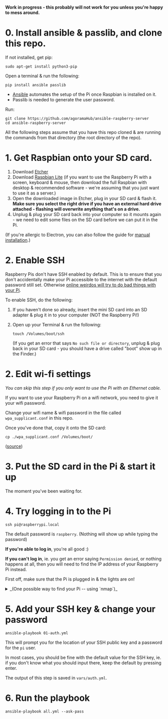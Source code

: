 **Work in progress - this probably will not work for you unless you're happy to mess around.**

# 0. Install ansible & passlib, and clone this repo.

If not installed, get pip:

```
sudo apt-get install python3-pip
```

Open a terminal & run the following:

```
pip install ansible passlib
```

- [Ansible](https://docs.ansible.com/ansible/latest/index.html) automates the setup of the Pi once Raspbian is installed on it.
- Passlib is needed to generate the user password.

Run:

```
git clone https://github.com/agoramaHub/ansible-raspberry-server
cd ansible-raspberry-server
```

All the following steps assume that you have this repo cloned & are running the commands from that directory (the root directory of the repo).

# 1. Get Raspbian onto your SD card.

1. Download [Etcher](https://www.balena.io/etcher/)
2. Download [Raspbian Lite](https://www.raspberrypi.org/downloads/raspbian/) (if you want to use the Raspberry Pi with a screen, keyboard & mouse, then download the full Raspbian with desktop & recommended software - we're assuming that you just want to use it as a server.)
3. Open the downloaded image in Etcher, plug in your SD card & flash it. **Make sure you select the right drive if you have an external hard drive attached - flashing will overwrite anything that's on a drive.**
4. Unplug & plug your SD card back into your computer so it mounts again - we need to edit some files on the SD card before we can put it in the Pi.

(If you're allergic to Electron, you can also follow the guide for [manual installation](https://www.raspberrypi.org/documentation/installation/installing-images/mac.md).)

# 2. Enable SSH

Raspberry Pis don't have SSH enabled by default. This is to ensure that you don't accidentally make your Pi accessible to the internet with the default password still set. Otherwise [online weirdos will try to do bad things with your Pi](https://www.zdnet.com/article/linux-malware-enslaves-raspberry-pi-to-mine-cryptocurrency/).

To enable SSH, do the following:

1. If you haven't done so already, insert the mini SD card into an SD adapter & plug it in to your computer (NOT the Raspberry Pi!)
2. Open up your Terminal & run the following:

    ```
    touch /Volumes/boot/ssh
    ```

    (If you get an error that says `No such file or directory`, unplug & plug back in your SD card - you should have a drive called "boot" show up in the Finder.)

# 2. Edit wi-fi settings

*You can skip this step if you only want to use the Pi with an Ethernet cable.*

If you want to use your Raspberry Pi on a wifi network, you need to give it your wifi password.

Change your wifi name & wifi password in the file called `wpa_supplicant.conf` in this repo.

Once you've done that, copy it onto the SD card:

```
cp ./wpa_supplicant.conf /Volumes/boot/
```

([source](https://www.raspberrypi-spy.co.uk/2017/04/manually-setting-up-pi-wifi-using-wpa_supplicant-conf/))

# 3. Put the SD card in the Pi & start it up

The moment you've been waiting for.

# 4. Try logging in to the Pi

```
ssh pi@raspberrypi.local
```

The default password is `raspberry`. (Nothing will show up while typing the password)

**If you're able to log in**, you're all good :)

**If you can't log in**, ie. you get an error saying `Permission denied`, or nothing happens at all, then you will need to find the IP address of your Raspberry Pi instead.

First off, make sure that the Pi is plugged in & the lights are on!

<details>
<summary>_(One possible way to find your Pi -- using `nmap`)_</summary>

`nmap` is a network scanning tool.

You can run the following command to find all hosts on your local network that have port 22 (the SSH port) open:

```
nmap -p 22 192.168.0.1/24
```

You can then try logging in to `pi@<whatever IP you found>` - if you can log in, then you're good.

If you don't have `nmap` installed, try the following if you're on a Mac:

```
brew install nmap
```

On Ubuntu:

```
sudo apt-get install nmap
```
</details>

# 5. Add your SSH key & change your password

```
ansible-playbook 01-auth.yml
```

This will prompt you for the location of your SSH public key and a password for the `pi` user.

In most cases, you should be fine with the default value for the SSH key, ie. if you don't know what you should input there, keep the default by pressing enter.

The output of this step is saved in `vars/auth.yml`.

# 6. Run the playbook

```
ansible-playbook all.yml --ask-pass
```
